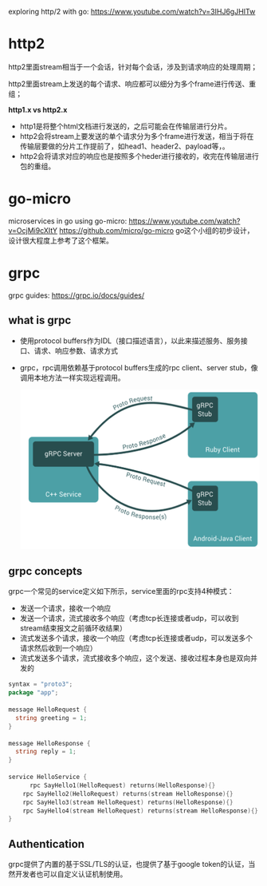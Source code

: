 exploring http/2 with go: https://www.youtube.com/watch?v=3IHJ6gJHITw



# http2

http2里面stream相当于一个会话，针对每个会话，涉及到请求响应的处理周期；

http2里面stream上发送的每个请求、响应都可以细分为多个frame进行传送、重组；

**http1.x vs http2.x**

- http1是将整个html文档进行发送的，之后可能会在传输层进行分片。
- http2会将stream上要发送的单个请求分为多个frame进行发送，相当于将在传输层要做的分片工作提前了，如head1、header2、payload等，。
- http2会将请求对应的响应也是按照多个heder进行接收的，收完在传输层进行包的重组。

# go-micro

microservices in go using go-micro: https://www.youtube.com/watch?v=OcjMi9cXItY
                                                              https://github.com/micro/go-micro
go这个小组的初步设计，设计很大程度上参考了这个框架。



# grpc

grpc guides: https://grpc.io/docs/guides/

## what is grpc

- 使用protocol buffers作为IDL（接口描述语言），以此来描述服务、服务接口、请求、响应参数、请求方式

- grpc，rpc调用依赖基于protocol buffers生成的rpc client、server stub，像调用本地方法一样实现远程调用。

  <img src="assets/image-20190705104832559.png" style="height:320px">

## grpc concepts

grpc一个常见的service定义如下所示，service里面的rpc支持4种模式：

- 发送一个请求，接收一个响应
- 发送一个请求，流式接收多个响应（考虑tcp长连接或者udp，可以收到stream结束报文之前循环收结果）
- 流式发送多个请求，接收一个响应（考虑tcp长连接或者udp，可以发送多个请求然后收到一个响应）
- 流式发送多个请求，流式接收多个响应，这个发送、接收过程本身也是双向并发的

```go
syntax = "proto3";
package "app";

message HelloRequest {
  string greeting = 1;
}

message HelloResponse {
  string reply = 1;
}

service HelloService {
	  rpc SayHello1(HelloRequest) returns(HelloResponse){}
    rpc SayHello2(HelloRequest) returns(stream HelloResponse){}
    rpc SayHello3(stream HelloRequest) returns(HelloResponse){}
    rpc SayHello4(stream HelloRequest) returns(stream HelloResponse){}
}
```



## Authentication

grpc提供了内置的基于SSL/TLS的认证，也提供了基于google token的认证，当然开发者也可以自定义认证机制使用。



